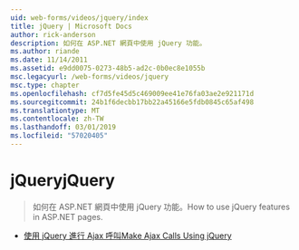 ```yaml
---
uid: web-forms/videos/jquery/index
title: jQuery | Microsoft Docs
author: rick-anderson
description: 如何在 ASP.NET 網頁中使用 jQuery 功能。
ms.author: riande
ms.date: 11/14/2011
ms.assetid: e9dd0075-0273-48b5-ad2c-0b0ec8e1055b
msc.legacyurl: /web-forms/videos/jquery
msc.type: chapter
ms.openlocfilehash: cf7d5fe45d5c469009ee41e76fa03ae2e921171d
ms.sourcegitcommit: 24b1f6decbb17bb22a45166e5fdb0845c65af498
ms.translationtype: MT
ms.contentlocale: zh-TW
ms.lasthandoff: 03/01/2019
ms.locfileid: "57020405"
---
```

<a name="jquery"></a><span data-ttu-id="c11eb-103">jQuery</span><span class="sxs-lookup"><span data-stu-id="c11eb-103">jQuery</span></span>
====================
> <span data-ttu-id="c11eb-104">如何在 ASP.NET 網頁中使用 jQuery 功能。</span><span class="sxs-lookup"><span data-stu-id="c11eb-104">How to use jQuery features in ASP.NET pages.</span></span>


- [<span data-ttu-id="c11eb-105">使用 jQuery 進行 Ajax 呼叫</span><span class="sxs-lookup"><span data-stu-id="c11eb-105">Make Ajax Calls Using jQuery</span></span>](how-do-i-make-ajax-calls-using-jquery.md)
